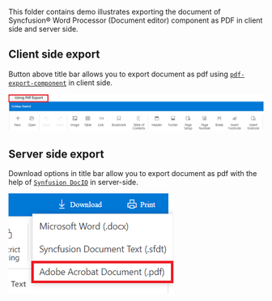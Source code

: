 This folder contains demo illustrates exporting the document of Syncfusion&reg; Word Processor (Document editor) component as PDF in client side and server side.

## Client side export

Button above title bar allows you to export document as pdf using [`pdf-export-component`](https://www.npmjs.com/package/@syncfusion/ej2-pdf-export) in client side.

![](client.png)

## Server side export

Download options in title bar allow you to export document as pdf with the help of [`Synfusion DocIO`](https://help.syncfusion.com/file-formats/docio/word-to-pdf) in server-side.

![](server.png)